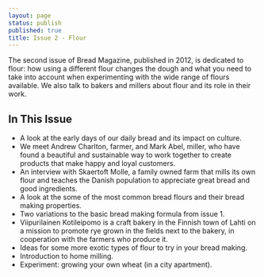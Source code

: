 ```yaml
---
layout: page
status: publish
published: true
title: Issue 2 - Flour
---
```


The second issue of Bread Magazine, published in 2012, is dedicated to flour: how using a different flour changes the dough and what you need to take into account when experimenting with the wide range of flours available. We also talk to bakers and millers about flour and its role in their work.

## In This Issue

-   A look at the early days of our daily bread and its impact on culture.
-   We meet Andrew Charlton, farmer, and Mark Abel, miller, who have found a beautiful and sustainable way to work together to create products that make happy and loyal customers.
-   An interview with Skaertoft Molle, a family owned farm that mills its own flour and teaches the Danish population to appreciate great bread and good ingredients.
-   A look at the some of the most common bread flours and their bread making properties.
-   Two variations to the basic bread making formula from issue 1.
-   Viipurilainen Kotileipomo is a craft bakery in the Finnish town of Lahti on a mission to promote rye grown in the fields next to the bakery, in cooperation with the farmers who produce it.
-   Ideas for some more exotic types of flour to try in your bread making.
-   Introduction to home milling.
-   Experiment: growing your own wheat (in a city apartment).
